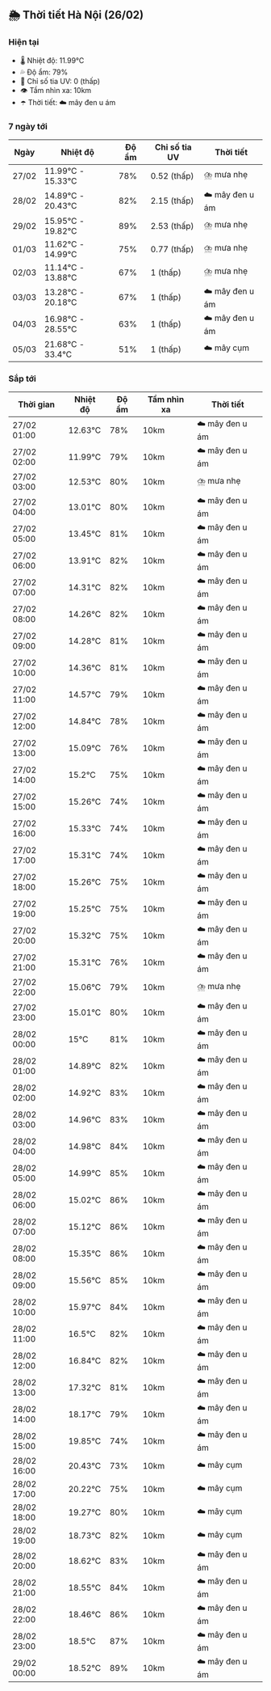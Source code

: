 ## 🌦️ Thời tiết Hà Nội (26/02)

### Hiện tại

- 🌡️ Nhiệt độ: 11.99℃
- 💦 Độ ẩm: 79%
- 🌟 Chỉ số tia UV: 0 (thấp)
- 👁️ Tầm nhìn xa: 10km
- ☂️ Thời tiết: ☁️ mây đen u ám

### 7 ngày tới

| Ngày | Nhiệt độ | Độ ẩm | Chỉ số tia UV | Thời tiết |
| --- | --- | --- | --- | --- |
| 27/02 | 11.99℃ - 15.33℃ | 78% | 0.52 (thấp) | ⛈️ mưa nhẹ |
| 28/02 | 14.89℃ - 20.43℃ | 82% | 2.15 (thấp) | ☁️ mây đen u ám |
| 29/02 | 15.95℃ - 19.82℃ | 89% | 2.53 (thấp) | ⛈️ mưa nhẹ |
| 01/03 | 11.62℃ - 14.99℃ | 75% | 0.77 (thấp) | ⛈️ mưa nhẹ |
| 02/03 | 11.14℃ - 13.88℃ | 67% | 1 (thấp) | ⛈️ mưa nhẹ |
| 03/03 | 13.28℃ - 20.18℃ | 67% | 1 (thấp) | ☁️ mây đen u ám |
| 04/03 | 16.98℃ - 28.55℃ | 63% | 1 (thấp) | ☁️ mây đen u ám |
| 05/03 | 21.68℃ - 33.4℃ | 51% | 1 (thấp) | ☁️ mây cụm |

### Sắp tới

| Thời gian | Nhiệt độ | Độ ẩm | Tầm nhìn xa | Thời tiết |
| --- | --- | --- | --- | --- |
| 27/02 01:00 | 12.63℃ | 78% | 10km | ☁️ mây đen u ám |
| 27/02 02:00 | 11.99℃ | 79% | 10km | ☁️ mây đen u ám |
| 27/02 03:00 | 12.53℃ | 80% | 10km | ⛈️ mưa nhẹ |
| 27/02 04:00 | 13.01℃ | 80% | 10km | ☁️ mây đen u ám |
| 27/02 05:00 | 13.45℃ | 81% | 10km | ☁️ mây đen u ám |
| 27/02 06:00 | 13.91℃ | 82% | 10km | ☁️ mây đen u ám |
| 27/02 07:00 | 14.31℃ | 82% | 10km | ☁️ mây đen u ám |
| 27/02 08:00 | 14.26℃ | 82% | 10km | ☁️ mây đen u ám |
| 27/02 09:00 | 14.28℃ | 81% | 10km | ☁️ mây đen u ám |
| 27/02 10:00 | 14.36℃ | 81% | 10km | ☁️ mây đen u ám |
| 27/02 11:00 | 14.57℃ | 79% | 10km | ☁️ mây đen u ám |
| 27/02 12:00 | 14.84℃ | 78% | 10km | ☁️ mây đen u ám |
| 27/02 13:00 | 15.09℃ | 76% | 10km | ☁️ mây đen u ám |
| 27/02 14:00 | 15.2℃ | 75% | 10km | ☁️ mây đen u ám |
| 27/02 15:00 | 15.26℃ | 74% | 10km | ☁️ mây đen u ám |
| 27/02 16:00 | 15.33℃ | 74% | 10km | ☁️ mây đen u ám |
| 27/02 17:00 | 15.31℃ | 74% | 10km | ☁️ mây đen u ám |
| 27/02 18:00 | 15.26℃ | 75% | 10km | ☁️ mây đen u ám |
| 27/02 19:00 | 15.25℃ | 75% | 10km | ☁️ mây đen u ám |
| 27/02 20:00 | 15.32℃ | 75% | 10km | ☁️ mây đen u ám |
| 27/02 21:00 | 15.31℃ | 76% | 10km | ☁️ mây đen u ám |
| 27/02 22:00 | 15.06℃ | 79% | 10km | ⛈️ mưa nhẹ |
| 27/02 23:00 | 15.01℃ | 80% | 10km | ☁️ mây đen u ám |
| 28/02 00:00 | 15℃ | 81% | 10km | ☁️ mây đen u ám |
| 28/02 01:00 | 14.89℃ | 82% | 10km | ☁️ mây đen u ám |
| 28/02 02:00 | 14.92℃ | 83% | 10km | ☁️ mây đen u ám |
| 28/02 03:00 | 14.96℃ | 83% | 10km | ☁️ mây đen u ám |
| 28/02 04:00 | 14.98℃ | 84% | 10km | ☁️ mây đen u ám |
| 28/02 05:00 | 14.99℃ | 85% | 10km | ☁️ mây đen u ám |
| 28/02 06:00 | 15.02℃ | 86% | 10km | ☁️ mây đen u ám |
| 28/02 07:00 | 15.12℃ | 86% | 10km | ☁️ mây đen u ám |
| 28/02 08:00 | 15.35℃ | 86% | 10km | ☁️ mây đen u ám |
| 28/02 09:00 | 15.56℃ | 85% | 10km | ☁️ mây đen u ám |
| 28/02 10:00 | 15.97℃ | 84% | 10km | ☁️ mây đen u ám |
| 28/02 11:00 | 16.5℃ | 82% | 10km | ☁️ mây đen u ám |
| 28/02 12:00 | 16.84℃ | 82% | 10km | ☁️ mây đen u ám |
| 28/02 13:00 | 17.32℃ | 81% | 10km | ☁️ mây đen u ám |
| 28/02 14:00 | 18.17℃ | 79% | 10km | ☁️ mây đen u ám |
| 28/02 15:00 | 19.85℃ | 74% | 10km | ☁️ mây đen u ám |
| 28/02 16:00 | 20.43℃ | 73% | 10km | ☁️ mây cụm |
| 28/02 17:00 | 20.22℃ | 75% | 10km | ☁️ mây cụm |
| 28/02 18:00 | 19.27℃ | 80% | 10km | ☁️ mây cụm |
| 28/02 19:00 | 18.73℃ | 82% | 10km | ☁️ mây cụm |
| 28/02 20:00 | 18.62℃ | 83% | 10km | ☁️ mây đen u ám |
| 28/02 21:00 | 18.55℃ | 84% | 10km | ☁️ mây đen u ám |
| 28/02 22:00 | 18.46℃ | 86% | 10km | ☁️ mây đen u ám |
| 28/02 23:00 | 18.5℃ | 87% | 10km | ☁️ mây đen u ám |
| 29/02 00:00 | 18.52℃ | 89% | 10km | ☁️ mây đen u ám |
